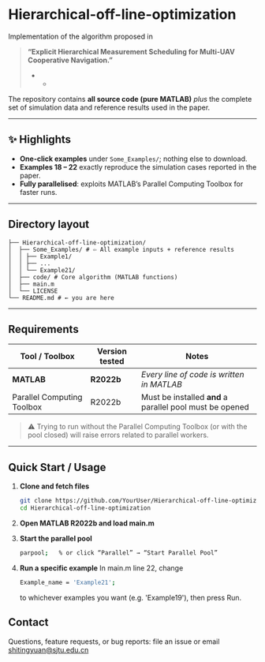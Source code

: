 # Hierarchical-off-line-optimization

Implementation of the algorithm proposed in

> **“Explicit Hierarchical Measurement Scheduling for Multi-UAV Cooperative Navigation.”**  
> * *

The repository contains **all source code (pure MATLAB)** *plus* the complete set of simulation data and reference results used in the paper.

---

## ✨ Highlights
* **One-click examples** under `Some_Examples/`; nothing else to download.  
* **Examples 18 – 22** exactly reproduce the simulation cases reported in the paper.  
* **Fully parallelised**: exploits MATLAB’s Parallel Computing Toolbox for faster runs.

---

## Directory layout
```text
├── Hierarchical-off-line-optimization/
│  ├── Some_Examples/ # ⇦ All example inputs + reference results
│  │ ├── Example1/
│  │ ├── ...
│  │ └── Example21/
│  ├── code/ # Core algorithm (MATLAB functions)
│  ├── main.m
│  └── LICENSE
└── README.md # ← you are here
```

---

## Requirements  <a name="requirements"></a>

| Tool / Toolbox               | Version tested | Notes                                                     |
| ---------------------------- | -------------- | --------------------------------------------------------- |
| **MATLAB**                   | **R2022b**     | *Every line of code is written in MATLAB*                 |
| Parallel Computing Toolbox   | R2022b         | Must be installed **and** a parallel pool must be opened  |

> ⚠️ Trying to run without the Parallel Computing Toolbox (or with the pool closed) will raise errors related to parallel workers.

---

## Quick Start / Usage

1. **Clone and fetch files**

   ```bash
   git clone https://github.com/YourUser/Hierarchical-off-line-optimization.git
   cd Hierarchical-off-line-optimization

2. **Open MATLAB R2022b and load main.m**

3. **Start the parallel pool**

   ```bash
   parpool;   % or click “Parallel” → “Start Parallel Pool”

4. **Run a specific example**
   In main.m line 22, change

   ```bash
   Example_name = 'Example21';
   ```

    to whichever examples you want (e.g. 'Example19'), then press Run.

## Contact

  Questions, feature requests, or bug reports:
  file an issue
  or email shitingyuan@sjtu.edu.cn

